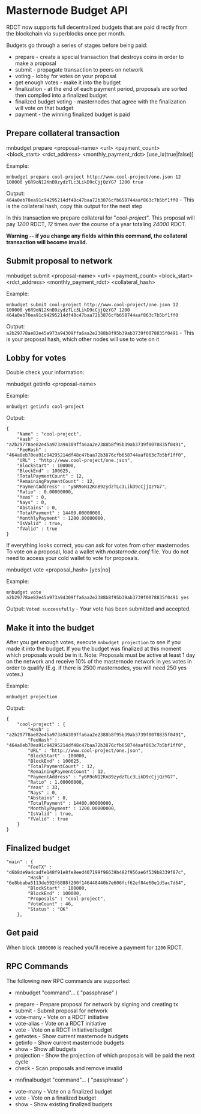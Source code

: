 Masternode Budget API
=======================

RDCT now supports full decentralized budgets that are paid directly from the blockchain via superblocks once per month.

Budgets go through a series of stages before being paid:
* prepare - create a special transaction that destroys coins in order to make a proposal
* submit - propagate transaction to peers on network
* voting - lobby for votes on your proposal
* get enough votes - make it into the budget
* finalization - at the end of each payment period, proposals are sorted then compiled into a finalized budget
* finalized budget voting - masternodes that agree with the finalization will vote on that budget
* payment - the winning finalized budget is paid


Prepare collateral transaction
------------------------

mnbudget prepare \<proposal-name\> \<url\> \<payment_count\> \<block_start\> \<rdct_address\> \<monthly_payment_rdct\> [use_ix(true|false)]

Example:
```
mnbudget prepare cool-project http://www.cool-project/one.json 12 100000 y6R9oN12KnB9zydzTLc3LikD9cCjjQzYG7 1200 true
```

Output: `464a0eb70ea91c94295214df48c47baa72b3876cfb658744aaf863c7b5bf1ff0` - This is the collateral hash, copy this output for the next step

In this transaction we prepare collateral for "_cool-project_". This proposal will pay _1200_ RDCT, _12_ times over the course of a year totaling _24000_ RDCT.

**Warning -- if you change any fields within this command, the collateral transaction will become invalid.**

Submit proposal to network
------------------------

mnbudget submit \<proposal-name\> \<url\> \<payment_count\> \<block_start\> \<rdct_address\> \<monthly_payment_rdct\> \<collateral_hash\>

Example:
```
mnbudget submit cool-project http://www.cool-project/one.json 12 100000 y6R9oN12KnB9zydzTLc3LikD9cCjjQzYG7 1200 464a0eb70ea91c94295214df48c47baa72b3876cfb658744aaf863c7b5bf1ff0
```

Output: `a2b29778ae82e45a973a94309ffa6aa2e2388b8f95b39ab3739f0078835f0491` - This is your proposal hash, which other nodes will use to vote on it

Lobby for votes
------------------------

Double check your information:

mnbudget getinfo \<proposal-name\>

Example:
```
mnbudget getinfo cool-project
```
Output:
```
{
    "Name" : "cool-project",
    "Hash" : "a2b29778ae82e45a973a94309ffa6aa2e2388b8f95b39ab3739f0078835f0491",
    "FeeHash" : "464a0eb70ea91c94295214df48c47baa72b3876cfb658744aaf863c7b5bf1ff0",
    "URL" : "http://www.cool-project/one.json",
    "BlockStart" : 100000,
    "BlockEnd" : 100625,
    "TotalPaymentCount" : 12,
    "RemainingPaymentCount" : 12,
    "PaymentAddress" : "y6R9oN12KnB9zydzTLc3LikD9cCjjQzYG7",
    "Ratio" : 0.00000000,
    "Yeas" : 0,
    "Nays" : 0,
    "Abstains" : 0,
    "TotalPayment" : 14400.00000000,
    "MonthlyPayment" : 1200.00000000,
    "IsValid" : true,
    "fValid" : true
}
```

If everything looks correct, you can ask for votes from other masternodes. To vote on a proposal, load a wallet with _masternode.conf_ file. You do not need to access your cold wallet to vote for proposals.

mnbudget vote \<proposal_hash\> [yes|no]

Example:
```
mnbudget vote a2b29778ae82e45a973a94309ffa6aa2e2388b8f95b39ab3739f0078835f0491 yes
```

Output: `Voted successfully` - Your vote has been submitted and accepted.

Make it into the budget
------------------------

After you get enough votes, execute `mnbudget projection` to see if you made it into the budget. If you the budget was finalized at this moment which proposals would be in it. Note: Proposals must be active at least 1 day on the network and receive 10% of the masternode network in yes votes in order to qualify (E.g. if there is 2500 masternodes, you will need 250 yes votes.)

Example:
```
mnbudget projection
```

Output:
```
{
    "cool-project" : {
	    "Hash" : "a2b29778ae82e45a973a94309ffa6aa2e2388b8f95b39ab3739f0078835f0491",
	    "FeeHash" : "464a0eb70ea91c94295214df48c47baa72b3876cfb658744aaf863c7b5bf1ff0",
	    "URL" : "http://www.cool-project/one.json",
	    "BlockStart" : 100000,
	    "BlockEnd" : 100625,
	    "TotalPaymentCount" : 12,
	    "RemainingPaymentCount" : 12,
	    "PaymentAddress" : "y6R9oN12KnB9zydzTLc3LikD9cCjjQzYG7",
	    "Ratio" : 1.00000000,
	    "Yeas" : 33,
	    "Nays" : 0,
	    "Abstains" : 0,
	    "TotalPayment" : 14400.00000000,
	    "MonthlyPayment" : 1200.00000000,
	    "IsValid" : true,
	    "fValid" : true
	}
}
```

Finalized budget
------------------------

```
"main" : {
        "FeeTX" : "d6b8de9a4cadfe148f91e8fe8eed407199f96639b482f956ae6f539b8339f87c",
        "Hash" : "6e8bbaba5113de592f6888f200f146448440b7e606fcf62ef84e60e1d5ac7d64",
        "BlockStart" : 100000,
        "BlockEnd" : 100000,
        "Proposals" : "cool-project",
        "VoteCount" : 46,
        "Status" : "OK"
    },
```

Get paid
------------------------

When block `1000000` is reached you'll receive a payment for `1200` RDCT.


RPC Commands
------------------------

The following new RPC commands are supported:
- mnbudget "command"... ( "passphrase" )
 * prepare            - Prepare proposal for network by signing and creating tx
 * submit             - Submit proposal for network
 * vote-many          - Vote on a RDCT initiative
 * vote-alias         - Vote on a RDCT initiative
 * vote               - Vote on a RDCT initiative/budget
 * getvotes           - Show current masternode budgets
 * getinfo            - Show current masternode budgets
 * show               - Show all budgets
 * projection         - Show the projection of which proposals will be paid the next cycle
 * check              - Scan proposals and remove invalid

- mnfinalbudget "command"... ( "passphrase" )
 * vote-many   - Vote on a finalized budget
 * vote        - Vote on a finalized budget
 * show        - Show existing finalized budgets
